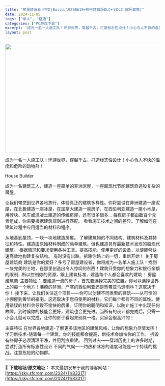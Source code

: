 ```yaml
---
title: "房屋建造者|中文|Build.19298619+机甲建筑版DLC+全DLC|解压即撸|"
date: 2024-11-05
tags: ["单人", "建造"]
categories: ["PC游戏下载"]
excerpt: "成为一名一人施工队！环游世界，穿越千古，打造标志性设计！小心令人不快的温度和危险的动物群！ House Builder 成为一名建筑工人，建造一座简单的非洲泥屋，一座超现代节能建筑奇迹般复杂的房屋。 让我们带您到世界各地旅行，体验真正的建筑多样性。你将尝试在非洲建造一座泥屋，在北极建造一座冰屋，在加&hellip;"
layout: post
---
```


<img class="aligncenter size-full wp-image-83274" src="https://sky.sfcrom.com/wp-content/uploads/2024/11/20241105084500100.webp" alt="" width="616" height="353" />

成为一名一人施工队！环游世界，穿越千古，打造标志性设计！小心令人不快的温度和危险的动物群！

House Builder

成为一名建筑工人，建造一座简单的非洲泥屋，一座超现代节能建筑奇迹般复杂的房屋。

让我们带您到世界各地旅行，体验真正的建筑多样性。你将尝试在非洲建造一座泥屋，在北极建造一座冰屋，在加拿大建造一座房子，在西伯利亚建造一座小木屋，用砖块、风车或混凝土建造的传统房屋，还有很多很多…
每栋房子都由数百个元素组成，你需要根据建筑规则进行匹配。
看看施工技术之间的差异。了解如何在建筑过程中应用适当的材料和程序。

从地基到屋顶，一块一块地建造房屋。
了解建筑物的不同结构、建筑材料及其特征和特性。建造由原始材料制成的简单建筑，但也建造具有最新技术发现的超现代建筑。
根据情况和要求使用各种工具。提高技能，使用更好的设备，以便能够快速高效地构建复杂结构。
有时没有出路。拆除你路上的一切，重新开始！
关于房屋建筑商
建筑是你的爱好？多亏了房屋建设者，你将成为一名单人施工队！找到一块完美的土地，在那里创造出令人惊叹的东西！建筑只受你的想象力和银行余额的限制…所以控制你的资源，跟上建筑标准，建造每个人都会喜欢的建筑！
房屋建筑商-主要特征：
要建造一流的房子，首先要选择完美的位置。你可以选择世界上的每一个地方！沸腾的非洲、严寒的西伯利亚还是热带亚马逊雨林？这取决于你！
接下来，让我们关注这个项目——你可以创建不同类型的建筑——从可怜的小棚屋到奢华的豪宅。这还取决于您将使用的材料。它们每个都有不同的属性。使用错误的材料会导致不愉快的后果。证明你的聪明和知识，以防止施工中出现任何故障。到时候你的技能会更好，建筑也会更先进。当所有的设计都完成后，只需一小会儿就可以完成，让你的房子看起来别具一格。买家会很高兴的！

主要特征
在世界各地建造-了解更多该地区的建筑风格，让你的想象力尽情发挥！
学习新技术-随着每一个建筑，你的技能都会提高，新技术会加快你的工作。
拆毁有些房子必须清理干净，并用刮痕重建。
回到过去——穿越历史上的许多时期，尝试打造所有标志性设计
不同的气候——灼热和冰冻的温度可能是一个持续的挑战。注意危险的动物群。

---
📖 **下载地址/原文地址：** 本文最初发布于我的博客网站：[https://sky.sfcrom.com/2024/11/83317](https://sky.sfcrom.com/2024/11/83317)
